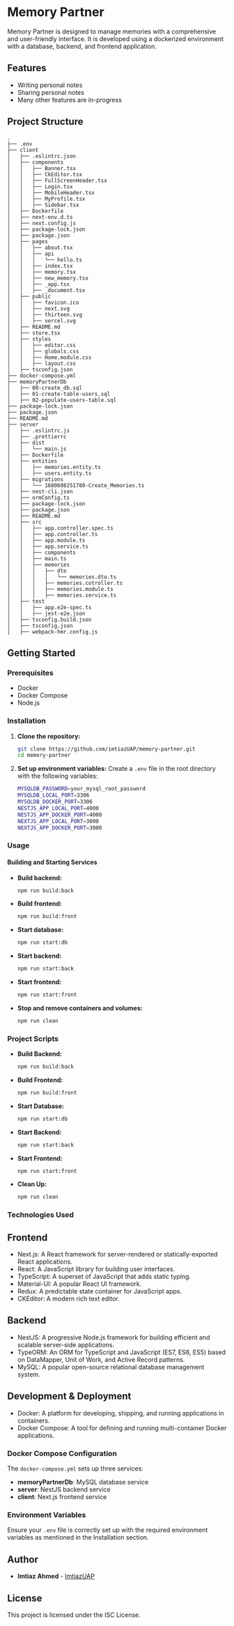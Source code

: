 # Memory Partner

Memory Partner is designed to manage memories with a comprehensive and user-friendly interface. It is developed using a dockerized environment with a database, backend, and frontend application.

## Features
- Writing personal notes
- Sharing personal notes
- Many other features are in-progress

## Project Structure

```
.
├── .env
├── client
│   ├── .eslintrc.json
│   ├── components
│   │   ├── Banner.tsx
│   │   ├── CkEditor.tsx
│   │   ├── FullScreenHeader.tsx
│   │   ├── Login.tsx
│   │   ├── MobileHeader.tsx
│   │   ├── MyProfile.tsx
│   │   ├── Sidebar.tsx
│   ├── Dockerfile
│   ├── next-env.d.ts
│   ├── next.config.js
│   ├── package-lock.json
│   ├── package.json
│   ├── pages
│   │   ├── about.tsx
│   │   ├── api
│   │   │   └── hello.ts
│   │   ├── index.tsx
│   │   ├── memory.tsx
│   │   ├── new_memory.tsx
│   │   ├── _app.tsx
│   │   ├── _document.tsx
│   ├── public
│   │   ├── favicon.ico
│   │   ├── next.svg
│   │   ├── thirteen.svg
│   │   ├── vercel.svg
│   ├── README.md
│   ├── store.tsx
│   ├── styles
│   │   ├── editor.css
│   │   ├── globals.css
│   │   ├── Home.module.css
│   │   ├── layout.css
│   ├── tsconfig.json
├── docker-compose.yml
├── memoryPartnerDb
│   ├── 00-create_db.sql
│   ├── 01-create-table-users.sql
│   ├── 02-populate-users-table.sql
├── package-lock.json
├── package.json
├── README.md
├── server
│   ├── .eslintrc.js
│   ├── .prettierrc
│   ├── dist
│   │   └── main.js
│   ├── Dockerfile
│   ├── entities
│   │   ├── memories.entity.ts
│   │   ├── users.entity.ts
│   ├── migrations
│   │   └── 1680608251780-Create_Memories.ts
│   ├── nest-cli.json
│   ├── ormConfig.ts
│   ├── package-lock.json
│   ├── package.json
│   ├── README.md
│   ├── src
│   │   ├── app.controller.spec.ts
│   │   ├── app.controller.ts
│   │   ├── app.module.ts
│   │   ├── app.service.ts
│   │   ├── components
│   │   ├── main.ts
│   │   ├── memories
│   │   │   ├── dto
│   │   │   │   └── memories.dto.ts
│   │   │   ├── memories.cotroller.ts
│   │   │   ├── memories.module.ts
│   │   │   ├── memories.service.ts
│   ├── test
│   │   ├── app.e2e-spec.ts
│   │   ├── jest-e2e.json
│   ├── tsconfig.build.json
│   ├── tsconfig.json
│   ├── webpack-hmr.config.js
```

## Getting Started

### Prerequisites

- Docker
- Docker Compose
- Node.js

### Installation

1. **Clone the repository:**
   ```sh
   git clone https://github.com/imtiazUAP/memory-partner.git
   cd memory-partner
   ```

2. **Set up environment variables:**
   Create a `.env` file in the root directory with the following variables:
   ```sh
   MYSQLDB_PASSWORD=your_mysql_root_password
   MYSQLDB_LOCAL_PORT=3306
   MYSQLDB_DOCKER_PORT=3306
   NESTJS_APP_LOCAL_PORT=4000
   NESTJS_APP_DOCKER_PORT=4000
   NEXTJS_APP_LOCAL_PORT=3000
   NEXTJS_APP_DOCKER_PORT=3000
   ```

### Usage

#### Building and Starting Services

- **Build backend:**
  ```sh
  npm run build:back
  ```

- **Build frontend:**
  ```sh
  npm run build:front
  ```

- **Start database:**
  ```sh
  npm run start:db
  ```

- **Start backend:**
  ```sh
  npm run start:back
  ```

- **Start frontend:**
  ```sh
  npm run start:front
  ```

- **Stop and remove containers and volumes:**
  ```sh
  npm run clean
  ```

### Project Scripts

- **Build Backend:**
  ```sh
  npm run build:back
  ```

- **Build Frontend:**
  ```sh
  npm run build:front
  ```

- **Start Database:**
  ```sh
  npm run start:db
  ```

- **Start Backend:**
  ```sh
  npm run start:back
  ```

- **Start Frontend:**
  ```sh
  npm run start:front
  ```

- **Clean Up:**
  ```sh
  npm run clean
  ```

### Technologies Used
## Frontend
- Next.js: A React framework for server-rendered or statically-exported React applications.
- React: A JavaScript library for building user interfaces.
- TypeScript: A superset of JavaScript that adds static typing.
- Material-UI: A popular React UI framework.
- Redux: A predictable state container for JavaScript apps.
- CKEditor: A modern rich text editor.

## Backend
- NestJS: A progressive Node.js framework for building efficient and scalable server-side applications.
- TypeORM: An ORM for TypeScript and JavaScript (ES7, ES6, ES5) based on DataMapper, Unit of Work, and Active Record patterns.
- MySQL: A popular open-source relational database management system.

## Development & Deployment
- Docker: A platform for developing, shipping, and running applications in containers.
- Docker Compose: A tool for defining and running multi-container Docker applications.

### Docker Compose Configuration

The `docker-compose.yml` sets up three services:
- **memoryPartnerDb**: MySQL database service
- **server**: NestJS backend service
- **client**: Next.js frontend service

### Environment Variables

Ensure your `.env` file is correctly set up with the required environment variables as mentioned in the Installation section.

## Author

- **Imtiaz Ahmed** - [ImtiazUAP](https://github.com/imtiazUAP)

## License

This project is licensed under the ISC License.
